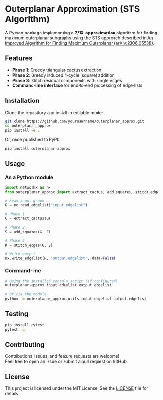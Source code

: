 # Outerplanar Approximation (STS Algorithm)

A Python package implementing a **7/10‑approximation** algorithm for finding maximum outerplanar subgraphs using the STS approach described in [An Improved Algorithm for Finding Maximum Outerplanar (arXiv:2306.05588)](https://arxiv.org/abs/2306.05588).

## Features

- **Phase 1**: Greedy triangular‑cactus extraction  
- **Phase 2**: Greedy induced 4‑cycle (square) addition  
- **Phase 3**: Stitch residual components with single edges  
- **Command‑line interface** for end‑to‑end processing of edge‑lists

## Installation

Clone the repository and install in editable mode:

```bash
git clone https://github.com/yourusername/outerplanar_approx.git
cd outerplanar_approx
pip install -e .
```

Or, once published to PyPI:

```bash
pip install outerplanar-approx
```

## Usage

### As a Python module

```python
import networkx as nx
from outerplanar_approx import extract_cactus, add_squares, stitch_edges

# Read input graph
G = nx.read_edgelist("input.edgelist")

# Phase 1
C = extract_cactus(G)

# Phase 2
S = add_squares(G, C)

# Phase 3
R = stitch_edges(G, S)

# Write output
nx.write_edgelist(R, "output.edgelist", data=False)
```

### Command‑line

```bash
# Using the installed console script (if configured)
outerplanar-approx input.edgelist output.edgelist

# Or via the module
python -m outerplanar_approx.utils input.edgelist output.edgelist
```

## Testing

```bash
pip install pytest
pytest -q
```

## Contributing

Contributions, issues, and feature requests are welcome!  
Feel free to open an issue or submit a pull request on GitHub.

## License

This project is licensed under the MIT License. See the [LICENSE](LICENSE) file for details.
